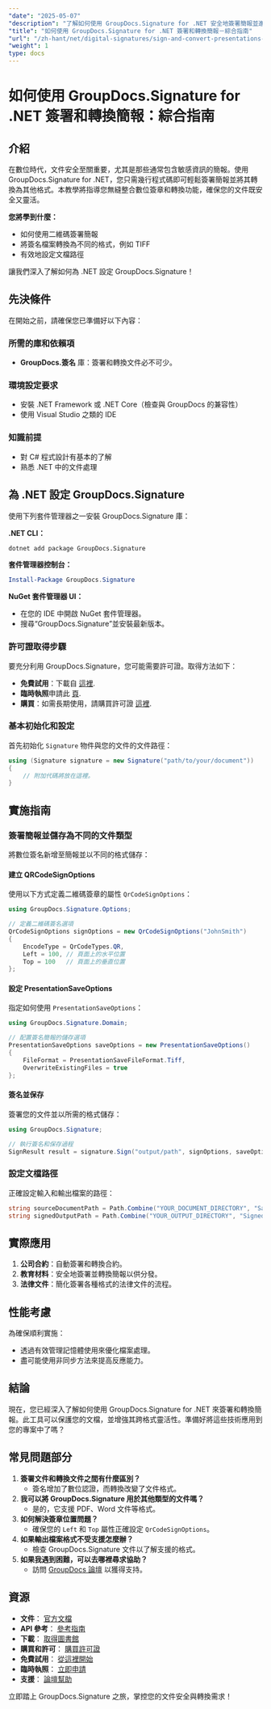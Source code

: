 ```yaml
---
"date": "2025-05-07"
"description": "了解如何使用 GroupDocs.Signature for .NET 安全地簽署簡報並進行轉換。本指南涵蓋二維碼簽名、文件轉換和文件路徑設定。"
"title": "如何使用 GroupDocs.Signature for .NET 簽署和轉換簡報－綜合指南"
"url": "/zh-hant/net/digital-signatures/sign-and-convert-presentations-groupdocs-signature-net/"
"weight": 1
type: docs
---
```

# 如何使用 GroupDocs.Signature for .NET 簽署和轉換簡報：綜合指南

## 介紹

在數位時代，文件安全至關重要，尤其是那些通常包含敏感資訊的簡報。使用 GroupDocs.Signature for .NET，您只需幾行程式碼即可輕鬆簽署簡報並將其轉換為其他格式。本教學將指導您無縫整合數位簽章和轉換功能，確保您的文件既安全又靈活。

**您將學到什麼：**
- 如何使用二維碼簽署簡報
- 將簽名檔案轉換為不同的格式，例如 TIFF
- 有效地設定文檔路徑

讓我們深入了解如何為 .NET 設定 GroupDocs.Signature！

## 先決條件

在開始之前，請確保您已準備好以下內容：

### 所需的庫和依賴項
- **GroupDocs.簽名** 庫：簽署和轉換文件必不可少。
  
### 環境設定要求
- 安裝 .NET Framework 或 .NET Core（檢查與 GroupDocs 的兼容性）
- 使用 Visual Studio 之類的 IDE

### 知識前提
- 對 C# 程式設計有基本的了解
- 熟悉 .NET 中的文件處理

## 為 .NET 設定 GroupDocs.Signature

使用下列套件管理器之一安裝 GroupDocs.Signature 庫：

**.NET CLI：**
```bash
dotnet add package GroupDocs.Signature
```

**套件管理器控制台：**
```powershell
Install-Package GroupDocs.Signature
```

**NuGet 套件管理器 UI：**
- 在您的 IDE 中開啟 NuGet 套件管理器。
- 搜尋“GroupDocs.Signature”並安裝最新版本。

### 許可證取得步驟

要充分利用 GroupDocs.Signature，您可能需要許可證。取得方法如下：
- **免費試用**：下載自 [這裡](https://releases。groupdocs.com/signature/net/).
- **臨時執照**申請此 [頁](https://purchase。groupdocs.com/temporary-license/).
- **購買**：如需長期使用，請購買許可證 [這裡](https://purchase。groupdocs.com/buy).

### 基本初始化和設定

首先初始化 `Signature` 物件與您的文件的文件路徑：

```csharp
using (Signature signature = new Signature("path/to/your/document"))
{
    // 附加代碼將放在這裡。
}
```

## 實施指南

### 簽署簡報並儲存為不同的文件類型

將數位簽名新增至簡報並以不同的格式儲存：

#### 建立 QRCodeSignOptions
使用以下方式定義二維碼簽章的屬性 `QrCodeSignOptions`：

```csharp
using GroupDocs.Signature.Options;

// 定義二維碼簽名選項
QrCodeSignOptions signOptions = new QrCodeSignOptions("JohnSmith")
{
    EncodeType = QrCodeTypes.QR,
    Left = 100, // 頁面上的水平位置
    Top = 100   // 頁面上的垂直位置
};
```

#### 設定 PresentationSaveOptions
指定如何使用 `PresentationSaveOptions`：

```csharp
using GroupDocs.Signature.Domain;

// 配置簽名簡報的儲存選項
PresentationSaveOptions saveOptions = new PresentationSaveOptions()
{
    FileFormat = PresentationSaveFileFormat.Tiff,
    OverwriteExistingFiles = true
};
```

#### 簽名並保存
簽署您的文件並以所需的格式儲存：

```csharp
using GroupDocs.Signature;

// 執行簽名和保存過程
SignResult result = signature.Sign("output/path", signOptions, saveOptions);
```

### 設定文檔路徑
正確設定輸入和輸出檔案的路徑：

```csharp
string sourceDocumentPath = Path.Combine("YOUR_DOCUMENT_DIRECTORY", "Sample_Document.docx");
string signedOutputPath = Path.Combine("YOUR_OUTPUT_DIRECTORY", "SignedDocuments", "Signed_Document.pdf");
```

## 實際應用
1. **公司合約**：自動簽署和轉換合約。
2. **教育材料**：安全地簽署並轉換簡報以供分發。
3. **法律文件**：簡化簽署各種格式的法律文件的流程。

## 性能考慮
為確保順利實施：
- 透過有效管理記憶體使用來優化檔案處理。
- 盡可能使用非同步方法來提高反應能力。

## 結論
現在，您已經深入了解如何使用 GroupDocs.Signature for .NET 來簽署和轉換簡報。此工具可以保護您的文檔，並增強其跨格式靈活性。準備好將這些技術應用到您的專案中了嗎？

## 常見問題部分
1. **簽署文件和轉換文件之間有什麼區別？**
   - 簽名增加了數位認證，而轉換改變了文件格式。
2. **我可以將 GroupDocs.Signature 用於其他類型的文件嗎？**
   - 是的，它支援 PDF、Word 文件等格式。
3. **如何解決簽章位置問題？**
   - 確保您的 `Left` 和 `Top` 屬性正確設定 `QrCodeSignOptions`。
4. **如果輸出檔案格式不受支援怎麼辦？**
   - 檢查 GroupDocs.Signature 文件以了解支援的格式。
5. **如果我遇到困難，可以去哪裡尋求協助？**
   - 訪問 [GroupDocs 論壇](https://forum.groupdocs.com/c/signature/) 以獲得支持。

## 資源
- **文件**： [官方文檔](https://docs.groupdocs.com/signature/net/)
- **API 參考**： [參考指南](https://reference.groupdocs.com/signature/net/)
- **下載**： [取得圖書館](https://releases.groupdocs.com/signature/net/)
- **購買和許可**： [購買許可證](https://purchase.groupdocs.com/buy)
- **免費試用**： [從這裡開始](https://releases.groupdocs.com/signature/net/)
- **臨時執照**： [立即申請](https://purchase.groupdocs.com/temporary-license/)
- **支援**： [論壇幫助](https://forum.groupdocs.com/c/signature/)

立即踏上 GroupDocs.Signature 之旅，掌控您的文件安全與轉換需求！